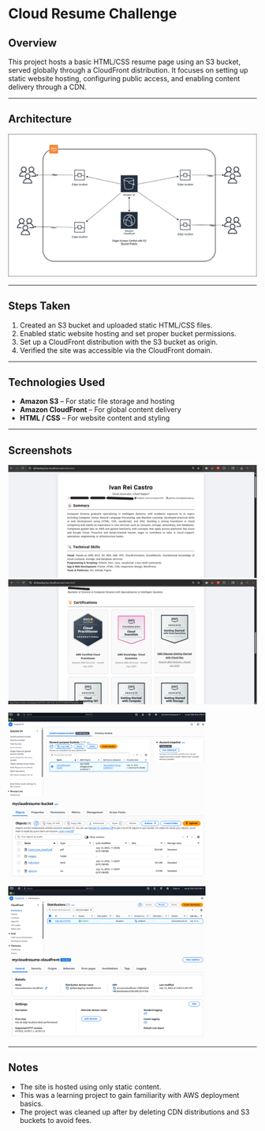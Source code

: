 # Cloud Resume Challenge

## Overview

This project hosts a basic HTML/CSS resume page using an S3 bucket, served globally through a CloudFront distribution. It focuses on setting up static website hosting, configuring public access, and enabling content delivery through a CDN.

---

## Architecture

![Cloud Resume Architecture](./images/cloud-resume-diagram.png)

---

## Steps Taken

1. Created an S3 bucket and uploaded static HTML/CSS files.
2. Enabled static website hosting and set proper bucket permissions.
3. Set up a CloudFront distribution with the S3 bucket as origin.
4. Verified the site was accessible via the CloudFront domain.

---

## Technologies Used

- **Amazon S3** – For static file storage and hosting
- **Amazon CloudFront** – For global content delivery
- **HTML / CSS** – For website content and styling

---

## Screenshots

<p float="left">
  <img src="./images/cdn-distribution-ss3.png" width="600" alt="CloudFront Distribution 3" />
  <img src="./images/cdn-distribution-ss4.png" width="600" alt="CloudFront Distribution 4" />
</p>

<p float="left">
  <img src="./images/s3-bucket-ss.png" width="400" alt="S3 Bucket Screenshot 1" />
  <img src="./images/s3-bucket-ss2.png" width="400" alt="S3 Bucket Screenshot 2" />
  <img src="./images/cdn-distribution-ss.png" width="400" alt="CloudFront Distribution 1" />
  <img src="./images/cdn-distribution-ss2.png" width="400" alt="CloudFront Distribution 2" />
</p>


---

## Notes

- The site is hosted using only static content.
- This was a learning project to gain familiarity with AWS deployment basics.
- The project was cleaned up after by deleting CDN distributions and S3 buckets to avoid fees.


